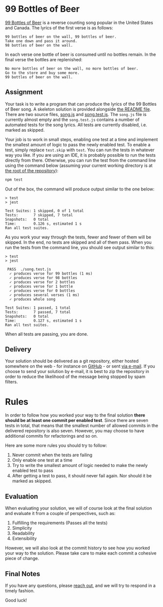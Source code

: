 # 99 Bottles of Beer

[99 Bottles of Beer](https://en.wikipedia.org/wiki/99_Bottles_of_Beer) is a
reverse counting song popular in the United States and Canada. The lyrics of the
first verse is as follows:

```
99 bottles of beer on the wall, 99 bottles of beer.
Take one down and pass it around.
98 bottles of beer on the wall.
```

In each verse one bottle of beer is consumed until no bottles remain. In the
final verse the bottles are replenished:

```
No more bottles of beer on the wall, no more bottles of beer.
Go to the store and buy some more.
99 bottles of beer on the wall.
```


## Assignment

Your task is to write a program that can produce the lyrics of the 99 Bottles of
Beer song. A skeleton solution is provided alongside [the README
file](./README.md). There are two source files, [song.js](./song.js) and
[song.test.js](song.test.js). The `song.js` file is currently almost empty and
the `song.test.js` contains a number of automated tests for the song lyrics. All
tests are currently disabled, i.e. marked as skipped.

Your job is to work in small steps, enabling one test at a time and implement
the smallest amount of logic to pass the newly enabled test. To enable a test,
simply replace `test.skip` with `test`. You can run the tests in whatever way
you like. If you are using an IDE, it is probably possible to run the tests
directly from there. Otherwise, you can run the test from the command line using
the command below (assuming your current working directory is at [the root of
the repository](./)):

```bash
npm test
```

Out of the box, the command will produce output similar to the one below:

```
> test
> jest

Test Suites: 1 skipped, 0 of 1 total
Tests:       7 skipped, 7 total
Snapshots:   0 total
Time:        0.126 s, estimated 1 s
Ran all test suites.
```

As you work your way through the tests, fewer and fewer of them will be skipped.
In the end, no tests are skipped and all of them pass. When you run the tests
from the command line, you should see output similar to this:

```
> test
> jest

 PASS  ./song.test.js
  ✓ produces verse for 99 bottles (1 ms)
  ✓ produces verse for 98 bottles
  ✓ produces verse for 2 bottles
  ✓ produces verse for 1 bottle
  ✓ produces verse for 0 bottles
  ✓ produces several verses (1 ms)
  ✓ produces whole song

Test Suites: 1 passed, 1 total
Tests:       7 passed, 7 total
Snapshots:   0 total
Time:        0.127 s, estimated 1 s
Ran all test suites.
```

When all tests are passing, you are done.


## Delivery

Your solution should be delivered as a git repository, either hosted somewhere
on the web - for instance on [GitHub](https://github.com/) - or sent [via
e-mail](mailto:eric.thelin@zingtongroup.com). If you choose to send your
solution by e-mail, it is best to zip the repository in order to reduce the
likelihood of the message being stopped by spam filters.


# Rules

In order to follow how you worked your way to the final solution **there should
be at least one commit per enabled test**. Since there are seven tests in
total, that means that the smallest number of allowed commits in the delivered
repository is also seven. However, you may choose to have additional commits for
refactorings and so on.

Here are some more rules you should try to follow:

 1. Never commit when the tests are failing
 2. Only enable one test at a time
 3. Try to write the smallest amount of logic needed to make the newly enabled
    test to pass
 4. After getting a test to pass, it should never fail again. Nor should it be
    marked as skipped.


## Evaluation

When evaluating your solution, we will of course look at the final solution and
evaluate it from a couple of perspectives, such as:

 1. Fulfilling the requirements (Passes all the tests)
 2. Simplicity
 3. Readability
 4. Extensibility

However, we will also look at the commit history to see how you worked your way
to the solution. Please take care to make each commit a cohesive piece of change.


## Final Notes

If you have any questions, please [reach
out](mailto:eric.thelin@zingtongroup.com), and we will try to respond in a
timely fashion.

Good luck!

